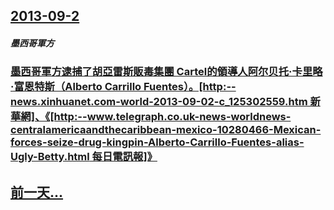 ## [2013-09-2](/zh/news/2013/09/2/index.md)

##### 墨西哥軍方
### [ 墨西哥軍方逮捕了胡亞雷斯販毒集團 Cartel的領導人阿尔贝托·卡里略·富恩特斯（Alberto Carrillo Fuentes）。[http:--news.xinhuanet.com-world-2013-09-02-c_125302559.htm 新華網]、《[http:--www.telegraph.co.uk-news-worldnews-centralamericaandthecaribbean-mexico-10280466-Mexican-forces-seize-drug-kingpin-Alberto-Carrillo-Fuentes-alias-Ugly-Betty.html 每日電訊報]》](/zh/news/2013/09/2/墨西哥軍方逮捕了胡亞雷斯販毒集團-Cartel的領導人阿尔贝托-卡里略-富恩特斯-Alberto-Carrillo-F.md)
## [前一天...](/zh/news/2013/09/1/index.md)

